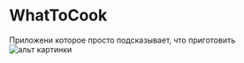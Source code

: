 # WhatToCook
Приложени которое просто подсказывает, что приготовить
![альт картинки](http://images.vfl.ru/ii/1526628473/1b76a38f/21788149.png "Картинка")